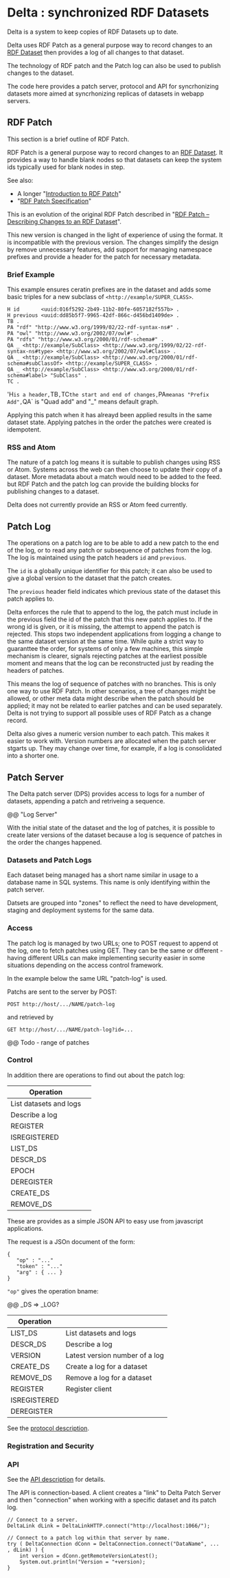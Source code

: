 # Delta : synchronized RDF Datasets

Delta is a system to keep copies of RDF Datasets up to date.

Delta uses RDF Patch as a general purpose way to record changes to
an [RDF Dataset](https://www.w3.org/TR/rdf11-concepts/#section-dataset)
then provides a log of all changes to that dataset.

The technology of RDF patch and the Patch log can also be used to
publish changes to the dataset. 

The code here provides a patch server, protocol and API for
syncrhonizing datasets more aimed at syncrhonizing replicas of datasets
in webapp servers.

## RDF Patch

This section is a brief outline of RDF Patch. 

RDF Patch is a general purpose way to record changes to an [RDF
Dataset](https://www.w3.org/TR/rdf11-concepts/#section-dataset).
It provides a way to handle blank nodes so that datasets can keep the
system ids typically used for blank nodes in step.

See also:

* A longer "[Introduction to RDF Patch](rdf-patch-intro.md)"
* "[RDF Patch Specification](rdf-patch.md)"

This is an evolution of the original RDF Patch described in
"[RDF Patch &ndash; Describing Changes to an RDF Dataset](https://afs.github.io/rdf-patch/)".

This new version is changed in the light of experience of using the
format. It is incompatible with the previous version.  The changes
simplify the design by remove unnecessary features, add support for
managing namespace prefixes and provide a header for the patch for
necessary metadata.

### Brief Example

This example ensures ceratin prefixes are in the dataset and adds some
basic triples for a new subclass of `<http://example/SUPER_CLASS>`.

```
H id       <uuid:016f5292-2b49-11b2-80fe-6057182f557b> .
H previous <uuid:dd85b5f7-9965-42df-866c-d456bd1409de> .
TB .
PA "rdf" "http://www.w3.org/1999/02/22-rdf-syntax-ns#" .
PA "owl" "http://www.w3.org/2002/07/owl#" .
PA "rdfs" "http://www.w3.org/2000/01/rdf-schema#" .
QA _ <http://example/SubClass> <http://www.w3.org/1999/02/22-rdf-syntax-ns#type> <http://www.w3.org/2002/07/owl#Class> .
QA _ <http://example/SubClass> <http://www.w3.org/2000/01/rdf-schema#subClassOf> <http://example/SUPER_CLASS> .
QA _ <http://example/SubClass> <http://www.w3.org/2000/01/rdf-schema#label> "SubClass" .
TC .
```

'H` is a header, `TB` , `TC` the start and end of changes, `PA` meanas "Prefix Add",
`QA` is "Quad add" and "_" means default graph.

Applying this patch when it has alreayd been applied results in the same
dataset state. Applying patches in the order the patches were
created is idempotent.

### RSS and Atom

The nature of a patch log means it is suitable to publish changes using
RSS or Atom.  Systems across the web can then choose to update their
copy of a dataset.  More metadata about a match would need to be added
to the feed. but RDF Patch and the patch log can provide the building
blocks for publishing changes to a dataset.

Delta does not currently provide an RSS or Atom feed currently.

## Patch Log

The operations on a patch log are to be able to add a new patch to the
end of the log, or to read any patch or subsequence of patches from the
log. The log is maintained using the patch headers  `id` and `previous`.

The `id` is a globally unique identifier for this patch; it can also be
used to give a global version to the dataset that the patch creates.

The `previous` header field indicates which previous state of the
dataset this patch applies to.

Delta enforces the rule that to append to the log, the patch must
include in the previous field the id of the patch that this new patch
applies to.  If the wrong id is given, or it is missing, the attempt to
append the patch is rejected. This stops two independent applications
from logging a change to the same dataset version at the same time.
While quite a strict way to guaranttee the order, for systems of only a
few machines, this simple mechanism is clearer, signals rejecting
patches at the earliest possible moment and means that the log can be
reconstructed just by reading the headers of patches. 

This means the log of sequence of patches with no branches.  This is
only one way to use RDF Patch.  In other scenarios, a tree of changes
might be allowed, or other meta data might describe when the patch
should be applied; it may not be related to earlier patches and can be
used separately.  Delta is not trying to support all possible uses of
RDF Patch as a change record.

Delta also gives a numeric version number to each patch.  This makes it
easier to work with.  Version numbers are allocated when the patch
server stgarts up.  They may change over time, for example, if a log is
consolidated into a shorter one.

## Patch Server

The Delta patch server (DPS) provides access to logs for a number of datasets,
appending a patch and retriveing a sequence.

@@ "Log Server"

With the initial state of the dataset and the log of patches, it is
possible to create later versions of the dataset because a log is
sequence of patches in the order the changes happened.

### Datasets and Patch Logs

Each dataset being managed has a short name similar in usage to a
database name in SQL systems. This name is only identifying within the
patch server.

Datsets are grouped into "zones" to reflect the need to have development,
staging and deployment systems for the same data.

### Access

The patch log is managed by two URLs; one to POST request to append ot
the log, one to fetch patches using GET.  They can be the same or
different - having different URLs can make implementing security easier
in some situations depending on the access control framework.

In the example below the same URL "patch-log" is used.

Patchs are sent to the server by POST:

    POST http://host/.../NAME/patch-log

and retrieved by

    GET http://host/.../NAME/patch-log?id=...

@@ Todo - range of patches

### Control

In addition there are operations to find out about the patch log:

| Operation | |
| --------- | ---- |
| List datasets and logs | |
| Describe a log | |
| REGISTER | | 
| ISREGISTERED | |
| LIST_DS | |
| DESCR_DS | |
| EPOCH | |
| DEREGISTER | |
| CREATE_DS | |
| REMOVE_DS  | |

These are provides as a simple JSON API to easy use from javascript
applications.

The request is a JSOn document of the form:

```
{
   "op" : "..."
   "token" : "..."
   "arg" : { ... }
}
```

`"op"` gives the operation bname:

@@ _DS => _LOG?

| Operation     | |
| ------------- | ---- |
| LIST_DS       | List datasets and logs |
| DESCR_DS      | Describe a log |
| VERSION       | Latest version number of a log |
| CREATE_DS     | Create a log for a dataset |
| REMOVE_DS     | Remove a log for a dataset |
| REGISTER      | Register client |
| ISREGISTERED  | |
| DEREGISTER    | |

See the [protocol description](delta-protocol.md).

### Registration and Security

### API

See the [API description](delta-api.md) for details.

The API is connection-based. A client creates a "link" to Delta Patch
Server and then "connection" when working with a specific dataset and
its patch log.

```
// Connect to a server.
DeltaLink dLink = DeltaLinkHTTP.connect("http://localhost:1066/");

// Connect to a patch log within that server by name.
try ( DeltaConnection dConn = DeltaConnection.connect("DataName", ... , dLink) ) {
    int version = dConn.getRemoteVersionLatest();
    System.out.println("Version = "+version);
}

```
